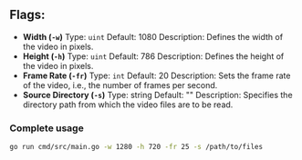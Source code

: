 ## Flags:

- **Width (`-w`)**
  Type: `uint`
  Default: 1080
  Description: Defines the width of the video in pixels.
- **Height (`-h`)**
  Type: `uint`
  Default: 786
  Description: Defines the height of the video in pixels.
- **Frame Rate (`-fr`)**
  Type: `int`
  Default: 20
  Description: Sets the frame rate of the video, i.e., the number of frames per second.
- **Source Directory (`-s`)**
  Type: string
  Default: ""
  Description: Specifies the directory path from which the video files are to be read.


### Complete usage
```bash
go run cmd/src/main.go -w 1280 -h 720 -fr 25 -s /path/to/files
```
